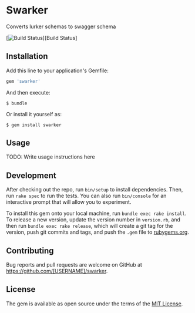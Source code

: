 # Swarker

Converts lurker schemas to swagger schema

[![Build Status][BS img]][Build Status]

## Installation

Add this line to your application's Gemfile:

```ruby
gem 'swarker'
```

And then execute:

    $ bundle

Or install it yourself as:

    $ gem install swarker

## Usage

TODO: Write usage instructions here

## Development

After checking out the repo, run `bin/setup` to install dependencies. Then, run `rake spec` to run the tests. You can also run `bin/console` for an interactive prompt that will allow you to experiment.

To install this gem onto your local machine, run `bundle exec rake install`. To release a new version, update the version number in `version.rb`, and then run `bundle exec rake release`, which will create a git tag for the version, push git commits and tags, and push the `.gem` file to [rubygems.org](https://rubygems.org).

## Contributing

Bug reports and pull requests are welcome on GitHub at https://github.com/[USERNAME]/swarker.


## License

The gem is available as open source under the terms of the [MIT License](http://opensource.org/licenses/MIT).

[BS img]: https://travis-ci.org/sponomarev/swarker.svg

